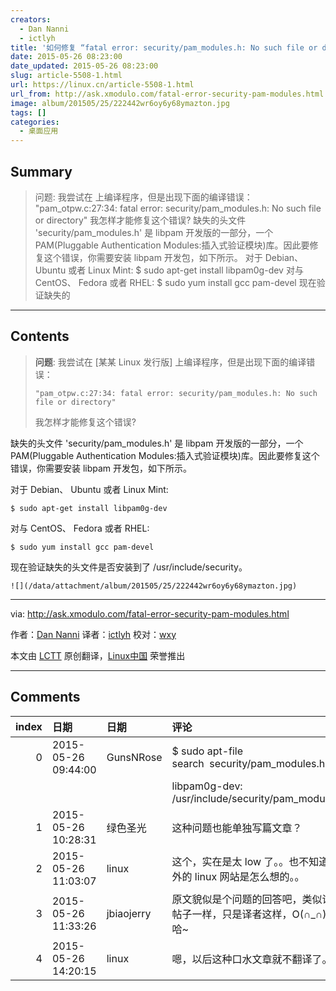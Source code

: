 ```yaml
---
creators:
  - Dan Nanni
  - ictlyh
title: '如何修复 “fatal error: security/pam_modules.h: No such file or directory”'
date: 2015-05-26 08:23:00
date_updated: 2015-05-26 08:23:00
slug: article-5508-1.html
url: https://linux.cn/article-5508-1.html
url_from: http://ask.xmodulo.com/fatal-error-security-pam-modules.html
image: album/201505/25/222442wr6oy6y68ymazton.jpg
tags: []
categories:
  - 桌面应用
---
```


## Summary

> 问题: 我尝试在  上编译程序，但是出现下面的编译错误： &quot;pam_otpw.c:27:34: fatal error: security/pam_modules.h: No such file or directory&quot;  我怎样才能修复这个错误?  缺失的头文件 'security/pam_modules.h' 是 libpam 开发版的一部分，一个 PAM(Pluggable Authentication Modules:插入式验证模块)库。因此要修复这个错误，你需要安装 libpam 开发包，如下所示。 对于 Debian、 Ubuntu 或者 Linux Mint: $ sudo apt-get install libpam0g-dev  对与 CentOS、 Fedora 或者 RHEL: $ sudo yum install gcc pam-devel  现在验证缺失的

***

<!-- more -->

## Contents

> 
> **问题**: 我尝试在 [某某 Linux 发行版] 上编译程序，但是出现下面的编译错误：
> 
> 
> 
> ```
> "pam_otpw.c:27:34: fatal error: security/pam_modules.h: No such file or directory"
> 
> ```
> 
> 我怎样才能修复这个错误?
> 
> 
> 

缺失的头文件 'security/pam\_modules.h' 是 libpam 开发版的一部分，一个 PAM(Pluggable Authentication Modules:插入式验证模块)库。因此要修复这个错误，你需要安装 libpam 开发包，如下所示。

对于 Debian、 Ubuntu 或者 Linux Mint:

```shell
$ sudo apt-get install libpam0g-dev
```

对与 CentOS、 Fedora 或者 RHEL:

```shell
$ sudo yum install gcc pam-devel
```

现在验证缺失的头文件是否安装到了 /usr/include/security。

`![](/data/attachment/album/201505/25/222442wr6oy6y68ymazton.jpg)`

---

via: <http://ask.xmodulo.com/fatal-error-security-pam-modules.html>

作者：[Dan Nanni](http://ask.xmodulo.com/author/nanni) 译者：[ictlyh](https://github.com/ictlyh) 校对：[wxy](https://github.com/wxy)

本文由 [LCTT](https://github.com/LCTT/TranslateProject) 原创翻译，[Linux中国](https://linux.cn/) 荣誉推出

***

## Comments

|   index | 日期                | 日期       | 评论                                                                   |
|--------:|:--------------------|:-----------|:-----------------------------------------------------------------------|
|       0 | 2015-05-26 09:44:00 | GunsNRose  | $ sudo apt-file search&nbsp;&nbsp;security/pam_modules.h<br />         |
|         |                     |            | libpam0g-dev: /usr/include/security/pam_modules.h                      |
|       1 | 2015-05-26 10:28:31 | 绿色圣光   | 这种问题也能单独写篇文章？                                             |
|       2 | 2015-05-26 11:03:07 | linux      | 这个，实在是太 low 了。。也不知道国外的 linux 网站是怎么想的。。       |
|       3 | 2015-05-26 11:33:26 | jbiaojerry | 原文貌似是个问题的回答吧，类似论坛帖子一样，只是译者这样，O(∩_∩)O哈哈~ |
|       4 | 2015-05-26 14:20:15 | linux      | 嗯，以后这种口水文章就不翻译了。                                       |
